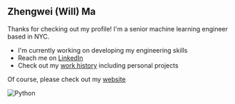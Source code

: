 ## Zhengwei (Will) Ma

Thanks for checking out my profile! I'm a senior machine learning engineer based in NYC.

- I'm currently working on developing my engineering skills
- Reach me on [LinkedIn](https://www.linkedin.com/in/williammaucla)
- Check out my [work history](https://wmaucla.github.io/) including personal projects

Of course, please check out my [website](https://www.zhengweima.com/)

![Python](https://img.shields.io/badge/python-3670A0?style=for-the-badge&logo=python&logoColor=ffdd54)
